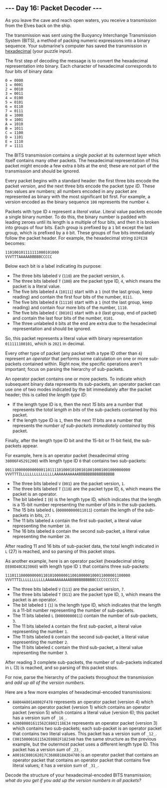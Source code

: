 ﻿## --- Day 16: Packet Decoder ---

As you leave the cave and reach open waters, you receive a transmission from the Elves back on the ship.

The transmission was sent using the Buoyancy Interchange Transmission System (BITS), a method of packing numeric expressions into a binary sequence. Your submarine's computer has saved the transmission in  [hexadecimal](https://en.wikipedia.org/wiki/Hexadecimal)  (your puzzle input).

The first step of decoding the message is to convert the hexadecimal representation into binary. Each character of hexadecimal corresponds to four bits of binary data:

```
0 = 0000
1 = 0001
2 = 0010
3 = 0011
4 = 0100
5 = 0101
6 = 0110
7 = 0111
8 = 1000
9 = 1001
A = 1010
B = 1011
C = 1100
D = 1101
E = 1110
F = 1111

```

The BITS transmission contains a single  _packet_  at its outermost layer which itself contains many other packets. The hexadecimal representation of this packet might encode a few extra  `0`  bits at the end; these are not part of the transmission and should be ignored.

Every packet begins with a standard header: the first three bits encode the packet  _version_, and the next three bits encode the packet  _type ID_. These two values are numbers; all numbers encoded in any packet are represented as binary with the most significant bit first. For example, a version encoded as the binary sequence  `100`  represents the number  `4`.

Packets with type ID  `4`  represent a  _literal value_. Literal value packets encode a single binary number. To do this, the binary number is padded with leading zeroes until its length is a multiple of four bits, and then it is broken into groups of four bits. Each group is prefixed by a  `1`  bit except the last group, which is prefixed by a  `0`  bit. These groups of five bits immediately follow the packet header. For example, the hexadecimal string  `D2FE28`  becomes:

```
110100101111111000101000
VVVTTTAAAAABBBBBCCCCC

```

Below each bit is a label indicating its purpose:

-   The three bits labeled  `V`  (`110`) are the packet version,  `6`.
-   The three bits labeled  `T`  (`100`) are the packet type ID,  `4`, which means the packet is a literal value.
-   The five bits labeled  `A`  (`10111`) start with a  `1`  (not the last group, keep reading) and contain the first four bits of the number,  `0111`.
-   The five bits labeled  `B`  (`11110`) start with a  `1`  (not the last group, keep reading) and contain four more bits of the number,  `1110`.
-   The five bits labeled  `C`  (`00101`) start with a  `0`  (last group, end of packet) and contain the last four bits of the number,  `0101`.
-   The three unlabeled  `0`  bits at the end are extra due to the hexadecimal representation and should be ignored.

So, this packet represents a literal value with binary representation  `011111100101`, which is  `2021`  in decimal.

Every other type of packet (any packet with a type ID other than  `4`) represent an  _operator_  that performs some calculation on one or more sub-packets contained within. Right now, the specific operations aren't important; focus on parsing the hierarchy of sub-packets.

An operator packet contains one or more packets. To indicate which subsequent binary data represents its sub-packets, an operator packet can use one of two modes indicated by the bit immediately after the packet header; this is called the  _length type ID_:

-   If the length type ID is  `0`, then the next  _15_  bits are a number that represents the  _total length in bits_  of the sub-packets contained by this packet.
-   If the length type ID is  `1`, then the next  _11_  bits are a number that represents the  _number of sub-packets immediately contained_  by this packet.

Finally, after the length type ID bit and the 15-bit or 11-bit field, the sub-packets appear.

For example, here is an operator packet (hexadecimal string  `38006F45291200`) with length type ID  `0`  that contains two sub-packets:

```
00111000000000000110111101000101001010010001001000000000
VVVTTTILLLLLLLLLLLLLLLAAAAAAAAAAABBBBBBBBBBBBBBBB

```

-   The three bits labeled  `V`  (`001`) are the packet version,  `1`.
-   The three bits labeled  `T`  (`110`) are the packet type ID,  `6`, which means the packet is an operator.
-   The bit labeled  `I`  (`0`) is the length type ID, which indicates that the length is a 15-bit number representing the number of bits in the sub-packets.
-   The 15 bits labeled  `L`  (`000000000011011`) contain the length of the sub-packets in bits,  `27`.
-   The 11 bits labeled  `A`  contain the first sub-packet, a literal value representing the number  `10`.
-   The 16 bits labeled  `B`  contain the second sub-packet, a literal value representing the number  `20`.

After reading 11 and 16 bits of sub-packet data, the total length indicated in  `L`  (27) is reached, and so parsing of this packet stops.

As another example, here is an operator packet (hexadecimal string  `EE00D40C823060`) with length type ID  `1`  that contains three sub-packets:

```
11101110000000001101010000001100100000100011000001100000
VVVTTTILLLLLLLLLLLAAAAAAAAAAABBBBBBBBBBBCCCCCCCCCCC

```

-   The three bits labeled  `V`  (`111`) are the packet version,  `7`.
-   The three bits labeled  `T`  (`011`) are the packet type ID,  `3`, which means the packet is an operator.
-   The bit labeled  `I`  (`1`) is the length type ID, which indicates that the length is a 11-bit number representing the number of sub-packets.
-   The 11 bits labeled  `L`  (`00000000011`) contain the number of sub-packets,  `3`.
-   The 11 bits labeled  `A`  contain the first sub-packet, a literal value representing the number  `1`.
-   The 11 bits labeled  `B`  contain the second sub-packet, a literal value representing the number  `2`.
-   The 11 bits labeled  `C`  contain the third sub-packet, a literal value representing the number  `3`.

After reading 3 complete sub-packets, the number of sub-packets indicated in  `L`  (3) is reached, and so parsing of this packet stops.

For now, parse the hierarchy of the packets throughout the transmission and  _add up all of the version numbers_.

Here are a few more examples of hexadecimal-encoded transmissions:

-   `8A004A801A8002F478`  represents an operator packet (version 4) which contains an operator packet (version 1) which contains an operator packet (version 5) which contains a literal value (version 6); this packet has a version sum of  `_16_`.
-   `620080001611562C8802118E34`  represents an operator packet (version 3) which contains two sub-packets; each sub-packet is an operator packet that contains two literal values. This packet has a version sum of  `_12_`.
-   `C0015000016115A2E0802F182340`  has the same structure as the previous example, but the outermost packet uses a different length type ID. This packet has a version sum of  `_23_`.
-   `A0016C880162017C3686B18A3D4780`  is an operator packet that contains an operator packet that contains an operator packet that contains five literal values; it has a version sum of  `_31_`.

Decode the structure of your hexadecimal-encoded BITS transmission;  _what do you get if you add up the version numbers in all packets?_